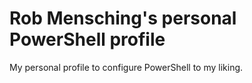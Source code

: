 Rob Mensching's personal PowerShell profile
=======

My personal profile to configure PowerShell to my liking.
